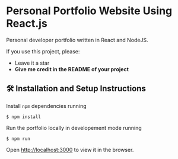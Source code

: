 # Personal Portfolio Website Using React.js


Personal developer portfolio written in React and NodeJS.

If you use this project, please:
* Leave it a star
* **Give me credit in the README of your project**

## 🛠 Installation and Setup Instructions

Install `npm` dependencies running

```shell
$ npm install
```

Run the portfolio locally in developement mode running

```shell
$ npm run
```

Open [http://localhost:3000](http://localhost:3000) to view it in the browser.

